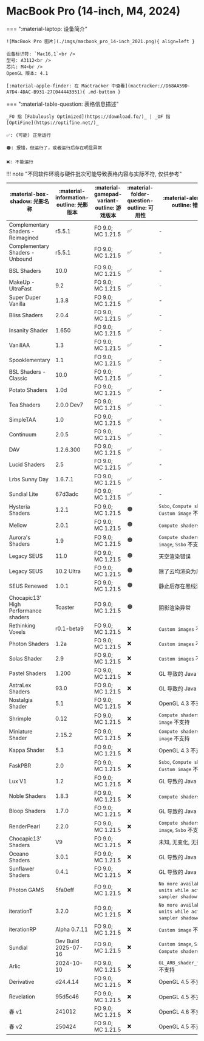 # MacBook Pro (14-inch, M4, 2024)

=== ":material-laptop: 设备简介"

    ![MacBook Pro 图片](./imgs/macbook_pro_14-inch_2021.png){ align=left }

    设备标识符: `Mac16,1`<br />
    型号: A3112<br />
    芯片: M4<br />
    OpenGL 版本: 4.1

    [:material-apple-finder: 在 Mactracker 中查看](mactracker://D68AA59D-A7D4-4DAC-B931-27C044443351){ .md-button }

=== ":material-table-question: 表格信息描述"

    _FO 指 [Fabulously Optimized](https://download.fo/)_ | _OF 指 [OptiFine](https://optifine.net/)_

    ✅: (可能) 正常运行

    🟠: 报错，但运行了，或者运行后存在明显异常

    ❌: 不能运行

!!! note "不同软件环境与硬件批次可能导致表格内容与实际不符, 仅供参考"

| :material-box-shadow: 光影名称 | :material-information-outline: 光影版本 | :material-gamepad-variant-outline: 游戏版本 | :material-folder-question-outline: 可用性 | :material-alert-circle-outline: 错误关键 |
|-------------------------------------|--------------------------|----------------------|-----|-----|
| Complementary Shaders \- Reimagined | r5.5.1                 | FO 9.0; MC 1.21.5 |  ✅  | -    |
| Complementary Shaders \- Unbound    | r5.5.1                 | FO 9.0; MC 1.21.5 |  ✅  | -    |
| BSL Shaders                         | 10.0                    | FO 9.0; MC 1.21.5 |  ✅  | -    |
| MakeUp - UltraFast                  | 9.2                     | FO 9.0; MC 1.21.5 |  ✅  | -    |
| Super Duper Vanilla                 | 1.3.8                  | FO 9.0; MC 1.21.5 |  ✅  | -    |
| Bliss Shaders                       | 2.0.4                  | FO 9.0; MC 1.21.5 |  ✅  | -    |
| Insanity Shader                     | 1.650                   | FO 9.0; MC 1.21.5 |  ✅  | -    |
| VanillAA                            | 1.3                     | FO 9.0; MC 1.21.5 |  ✅  | -    |
| Spooklementary                      | 1.1                     | FO 9.0; MC 1.21.5 |  ✅  | -    |
| BSL Shaders \- Classic              | 10.0                    | FO 9.0; MC 1.21.5 |  ✅  | -    |
| Potato Shaders                      | 1.0d                    | FO 9.0; MC 1.21.5 |  ✅  | -    |
| Tea Shaders                         | 2.0.0 Dev7             | FO 9.0; MC 1.21.5 |  ✅  | -    |
| SimpleTAA                           | 1.0                     | FO 9.0; MC 1.21.5 |  ✅  | -    |
| Continuum                           | 2.0.5                  | FO 9.0; MC 1.21.5 |  ✅  | -    |
| DAV                                 | 1.2.6.300             | FO 9.0; MC 1.21.5 |  ✅  | -    |
| Lucid Shaders                       | 2.5                     | FO 9.0; MC 1.21.5 |  ✅  | -    |
| Lrbs Sunny Day                      | 1.6.7.1               | FO 9.0; MC 1.21.5 |  ✅  | -    |
| Sundial Lite                        | 67d3adc                  | FO 9.0; MC 1.21.5 |  ✅  | -    |
| Hysteria Shaders                    | 1.2.1                  | FO 9.0; MC 1.21.5 |  🟠  | `Ssbo`, `Compute shaders`, `Custom image` 不支持 |
| Mellow                              | 2.0.1                  | FO 9.0; MC 1.21.5 |  🟠  | `Compute shaders` 不支持 |
| Aurora's Shaders                    | 1.9                     | FO 9.0; MC 1.21.5 |  🟠  | `Compute shaders`, `Custom image`, `Ssbo` 不支持 |
| Legacy SEUS                         | 11.0                    | FO 9.0; MC 1.21.5 |  🟠  | 天空渲染错误 |
| Legacy SEUS                         | 10.2 Ultra              | FO 9.0; MC 1.21.5 |  🟠  | 除了云均渲染为黑色 |
| SEUS Renewed                        | 1.0.1                  | FO 9.0; MC 1.21.5 |  🟠  | 静止后存在黑线渲染错误 |
| Chocapic13' High Performance shaders| Toaster                  | FO 9.0; MC 1.21.5 |  🟠  | 阴影渲染异常 |
| Rethinking Voxels                   | r0.1\-beta9             | FO 9.0; MC 1.21.5 |  ❌  | `Custom images` 不支持 |
| Photon Shaders                      | 1.2a                    | FO 9.0; MC 1.21.5 |  ❌  | `Custom images` 不支持 |
| Solas Shader                        | 2.9                     | FO 9.0; MC 1.21.5 |  ❌  | `Custom images` 不支持 |
| Pastel Shaders                      | 1.200                   | FO 9.0; MC 1.21.5 |  ❌  | GL 导致的 Java 崩溃 |
| AstraLex Shaders                    | 93.0                    | FO 9.0; MC 1.21.5 |  ❌  | GL 导致的 Java 崩溃 |
| Nostalgia Shader                    | 5.1                     | FO 9.0; MC 1.21.5 |  ❌  | OpenGL 4.3 不支持 |
| Shrimple                            | 0.12                    | FO 9.0; MC 1.21.5 |  ❌  | `Compute shaders`, `Custom image` 不支持 |
| Miniature Shader                    | 2.15.2                 | FO 9.0; MC 1.21.5 |  ❌  | `Compute shaders`, `Custom image` 不支持 |
| Kappa Shader                        | 5.3                     | FO 9.0; MC 1.21.5 |  ❌  | OpenGL 4.3 不支持 |
| FaskPBR                             | 2.0                     | FO 9.0; MC 1.21.5 |  ❌  | `Ssbo`, `Compute shaders`, `Custom image` 不支持 |
| Lux V1                              | 1.2                     | FO 9.0; MC 1.21.5 |  ❌  | GL 导致的 Java 崩溃 |
| Noble Shaders                       | 1.8.3                  | FO 9.0; MC 1.21.5 |  ❌  | `Compute shaders` 不支持 |
| Bloop Shaders                       | 1.7.0                  | FO 9.0; MC 1.21.5 |  ❌  | GL 导致的 Java 崩溃 |
| RenderPearl                         | 2.2.0                  | FO 9.0; MC 1.21.5 |  ❌  | `Compute shaders`, `Custom image`, `Ssbo` 不支持 |
| Chocapic13' Shaders                 | V9                       | FO 9.0; MC 1.21.5 |  ❌  | 未知, 无变化, 无报错信息 |
| Oceano Shaders                      | 3.0.1                  | FO 9.0; MC 1.21.5 |  ❌  | GL 导致的 Java 崩溃 |
| Sunflawer Shaders                   | 0.4.1                  | FO 9.0; MC 1.21.5 |  ❌  | GL 导致的 Java 崩溃 |
| Photon GAMS                         | 5fa0eff                  | FO 9.0; MC 1.21.5 |  ❌  | `No more available texture units while activating sampler shadowtex1` |
| iterationT                          | 3.2.0                  | FO 9.0; MC 1.21.5 |  ❌  | `No more available texture units while activating sampler shadowcolor0` |
| iterationRP                         | Alpha 0.7.11           | FO 9.0; MC 1.21.5 |  ❌  | `Custom image` 不支持 |
| Sundial                             | Dev Build 2025\-07\-16   | FO 9.0; MC 1.21.5 |  ❌  | `Custom image`, `Ssbo`, `Compute shaders` 不支持 |
| Arlic                               | 2024\-10\-10             | FO 9.0; MC 1.21.5 |  ❌  | `GL_ARB_shader_texture_lod` 不支持 |
| Derivative                          | d24.4.14               | FO 9.0; MC 1.21.5 |  ❌  | OpenGL 4.5 不支持 |
| Revelation                          | 95d5c46                  | FO 9.0; MC 1.21.5 |  ❌  | OpenGL 4.5 不支持 |
| 春 v1                               | 241012                   | FO 9.0; MC 1.21.5 |  ❌  | OpenGL 4.6 不支持 |
| 春 v2                               | 250424                   | FO 9.0; MC 1.21.5 |  ❌  | OpenGL 4.5 不支持 |